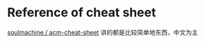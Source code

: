 Reference of cheat sheet
========================
[soulmachine / acm-cheat-sheet](https://github.com/soulmachine/acm-cheat-sheet)
讲的都是比较简单地东西，中文为主
